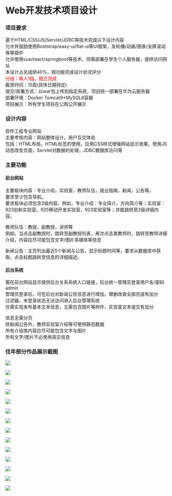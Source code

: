 # Web开发技术项目设计

### 项目要求
基于HTML/CSS/JS/Servlet/JDBC等技术完成以下设计内容  
允许并鼓励使用Bootstrap/easy-ui/flat-ui等UI框架，及轮播/动画/图表/全屏滚动等等插件  
允许使用vue/react/springboot等技术，但需部署在学生个人服务器，提供访问网址  
本设计占总成绩40%，按功能完成设计状况评分  
<span style="color: red">分组：每人1组，独立完成</span>  
截至时间：15周(具体日期待定)  
提交/部署方式：以war包上传到指定系统，项目统一部署在华为云服务器  
部署环境：Docker Tomcat9+MySQL8容器  
项目展示：所有学生项目在公网公开展示  

### 设计内容
软件工程专业网站  
主要考核内容：网站整体设计，用户互交体验  
包括：HTML布局，HTML标签的使用，应用CSS样式增强网站显示效果，使用JS动态改变页面，Servlet对数据的处理，JDBC数据库访问等  

### 主要功能
#### 前台网站
主要板块内容：专业介绍，实验室，教师队伍，就业指南，新闻，公告等。  
要求至少包含导航。  
要求板块必须包含2级内容。例如，专业介绍：专业简介，方向简介等；实验室：923创新实验室，925移动开发实验室，923实验室等；并能跳转至2级详细内容。  

教师队伍：教授，副教授，讲师等  
例如，当点击副教授时，跳转至副教授列表，再次点击某教师时，跳转至教师详细介绍，内容应尽可能包含文字/图片多媒体等信息  

新闻公告：主页列出最近5个新闻与公告，显示标题时间等，要求从数据库中获取，点击标题跳转至信息的详细描述。  

#### 后台系统
需在前台网站显示提供后台关系系统入口链接，后台统一管理员登录用户名/密码admin  
管理员登录后，可在后台对新闻公告信息进行增加，增删改查全部完成有加分  
过滤器，未登录状态无法访问进入后台管理系统  
仅需实现发布基本文本信息，无需包含图片等附件，实现富文本提交有加分  

信息无需分页  
除新闻公告外，教师实验室介绍等可使用静态数据  
所有介绍类内容应尽可能包含文字与图片  
所有文字/图片不必使用真实信息  

### 往年部分作品展示截图
![](./asserts/img.png)

![](./asserts/img_1.png)

![](./asserts/img_2.png)

![](./asserts/img_3.png)

![](./asserts/img_4.png)

![](./asserts/img_5.png)

![](./asserts/img_6.png)

![](./asserts/img_7.png)

![](./asserts/img_8.png)

![](./asserts/img_9.png)

![](./asserts/img_10.png)

![](./asserts/img_11.png)

![](./asserts/img_12.png)

![](./asserts/img_13.png)



